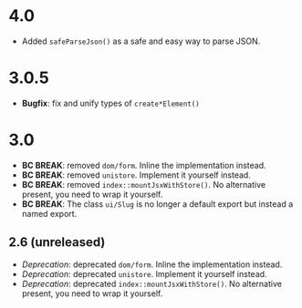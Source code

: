 4.0
===

*   Added `safeParseJson()` as a safe and easy way to parse JSON.


3.0.5
=====

*   **Bugfix**: fix and unify types of `create*Element()` 


3.0
===

* **BC BREAK**: removed `dom/form`. Inline the implementation instead.
* **BC BREAK**: removed `unistore`. Implement it yourself instead.
* **BC BREAK**: removed `index::mountJsxWithStore()`. No alternative present, you need to wrap it yourself.
* **BC BREAK**: The class `ui/Slug` is no longer a default export but instead a named export.


2.6 (unreleased)
----------------

* *Deprecation*: deprecated `dom/form`. Inline the implementation instead.
* *Deprecation*: deprecated `unistore`. Implement it yourself instead.
* *Deprecation*: deprecated `index::mountJsxWithStore()`. No alternative present, you need to wrap it yourself.
